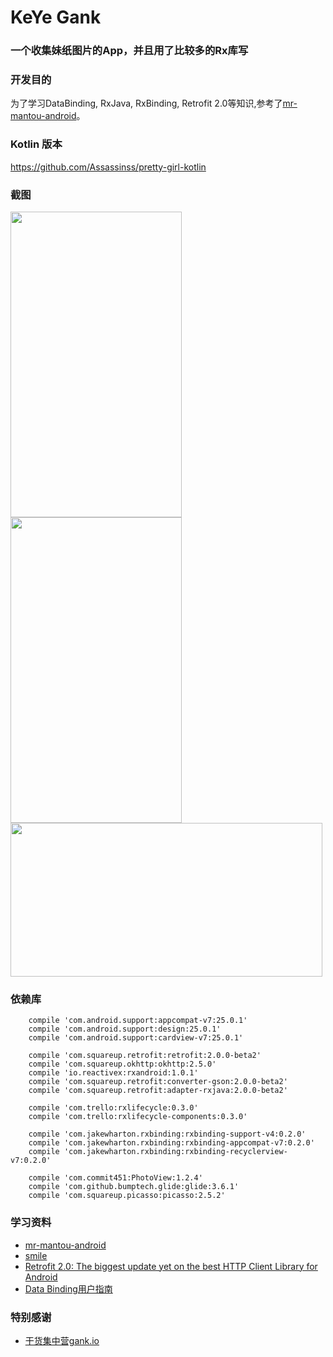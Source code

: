 # KeYe Gank
### 一个收集妹纸图片的App，并且用了比较多的Rx库写

### 开发目的
为了学习DataBinding, RxJava, RxBinding, Retrofit 2.0等知识,参考了[mr-mantou-android](https://github.com/oxoooo/mr-mantou-android)。

### Kotlin 版本
https://github.com/Assassinss/pretty-girl-kotlin

### 截图
<img src="/screenshots/device-2016-08-02-183743.png" width="274" height="489"> <img src="/screenshots/device-2016-08-02-183924.png" width="274" height="489">
<img src="/screenshots/device-2016-08-02-183844.png" width="499" height="246">


### 依赖库
```
    compile 'com.android.support:appcompat-v7:25.0.1'
    compile 'com.android.support:design:25.0.1'
    compile 'com.android.support:cardview-v7:25.0.1'

    compile 'com.squareup.retrofit:retrofit:2.0.0-beta2'
    compile 'com.squareup.okhttp:okhttp:2.5.0'
    compile 'io.reactivex:rxandroid:1.0.1'
    compile 'com.squareup.retrofit:converter-gson:2.0.0-beta2'
    compile 'com.squareup.retrofit:adapter-rxjava:2.0.0-beta2'

    compile 'com.trello:rxlifecycle:0.3.0'
    compile 'com.trello:rxlifecycle-components:0.3.0'

    compile 'com.jakewharton.rxbinding:rxbinding-support-v4:0.2.0'
    compile 'com.jakewharton.rxbinding:rxbinding-appcompat-v7:0.2.0'
    compile 'com.jakewharton.rxbinding:rxbinding-recyclerview-v7:0.2.0'

    compile 'com.commit451:PhotoView:1.2.4'
    compile 'com.github.bumptech.glide:glide:3.6.1'
    compile 'com.squareup.picasso:picasso:2.5.2'
```
### 学习资料
* [mr-mantou-android](https://github.com/oxoooo/mr-mantou-android)
* [smile](https://github.com/Assassinss/smile)
* [Retrofit 2.0: The biggest update yet on the best HTTP Client Library for Android](http://inthecheesefactory.com/blog/retrofit-2.0/en)
* [Data Binding用户指南](http://www.jianshu.com/p/b1df61a4df77)

### 特别感谢
* [干货集中营gank.io](http://gank.io/)

